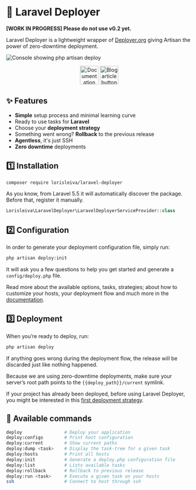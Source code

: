 # 🚀 Laravel Deployer

**[WORK IN PROGRESS] Please do not use v0.2 yet.**

Laravel Deployer is a lightweight wrapper of [Deployer.org](https://github.com/deployphp/deployer) giving Artisan the power of zero-downtime deployment.

![Console showing php artisan deploy](https://user-images.githubusercontent.com/3642397/38672390-50ad0194-3e4e-11e8-93c2-d28de8659117.png)

<p align="center">
  <a href="docs/README.md"><img src="https://user-images.githubusercontent.com/3642397/38672391-50caf9e2-3e4e-11e8-862f-465d55e7e8d9.png" alt="Documentation button" height="50"></a>   
  <a href="http://lorisleiva.com/zero-downtime-deployment"><img src="https://user-images.githubusercontent.com/3642397/38672387-508e6f9a-3e4e-11e8-862c-3fc42b54f6d4.png" alt="Blog article button" height="50"></a>
</p>

## ✨ Features
* **Simple** setup process and minimal learning curve
* Ready to use tasks for **Laravel**
* Choose your **deployment strategy**
* Something went wrong? **Rollback** to the previous release
* **Agentless**, it's just SSH
* **Zero downtime** deployments

## 1️⃣ Installation

```bash
composer require lorisleiva/laravel-deployer
```

As you know, from Laravel 5.5 it will automatically discover the package. Before that, register it manually.

```php
Lorisleiva\LaravelDeployer\LaravelDeployerServiceProvider::class
```

## 2️⃣ Configuration
In order to generate your deployment configuration file, simply run:

```bash
php artisan deploy:init
```

It will ask you a few questions to help you get started and generate a `config/deploy.php` file.

Read more about the available options, tasks, strategies; about how to customize your hosts, your deployment flow and much more in the [documentation](docs/README.md).

## 3️⃣ Deployment
When you’re ready to deploy, run:

```bash
php artisan deploy
```

If anything goes wrong during the deployment flow, the release will be discarded just like nothing happened.

Because we are using zero-downtime deployments, make sure your server’s root path points to the `{{deploy_path}}/current` symlink.

If your project has already been deployed, before using Laravel Deployer, you might be interested in this [first deployment strategy](docs/strategy-firstdeploy.md).

## 📜 Available commands

```bash
deploy                # Deploy your application
deploy:configs        # Print host configuration
deploy:current        # Show current paths
deploy:dump <task>    # Display the task-tree for a given task
deploy:hosts          # Print all hosts
deploy:init           # Generate a deploy.php configuration file
deploy:list           # Lists available tasks
deploy:rollback       # Rollback to previous release
deploy:run <task>     # Execute a given task on your hosts
ssh                   # Connect to host through ssh
```
